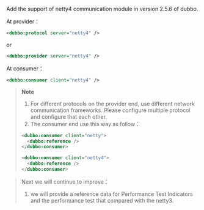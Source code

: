 Add the support of netty4 communication module in version 2.5.6 of dubbo. 

At provider：
```xml
<dubbo:protocol server="netty4" />
```

or

```xml
<dubbo:provider server="netty4" />
```

At consumer：
```xml
<dubbo:consumer client="netty4" />

```

> **Note**  
> 1. For different protocols on the provider end, use different network communication frameworks. Please configure multiple protocol and configure that each other.
> 2. The consumer end use this way as follow：
> ```xml
> <dubbo:consumer client="netty">
>   <dubbo:reference />
> </dubbo:consumer>
> ```
> ```xml
> <dubbo:consumer client="netty4">
>   <dubbo:reference />
> </dubbo:consumer>
> ```

> Next we will continue to improve：
> 1. we will provide a reference data for Performance Test Indicators and the performance test that compared with the netty3.
